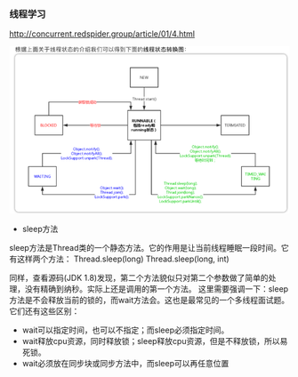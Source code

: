 ### 线程学习
http://concurrent.redspider.group/article/01/4.html


![img_1.png](img_1.png)

- sleep方法

sleep方法是Thread类的一个静态方法。它的作用是让当前线程睡眠一段时间。它有这样两个方法：
Thread.sleep(long)
Thread.sleep(long, int)

同样，查看源码(JDK 1.8)发现，第二个方法貌似只对第二个参数做了简单的处理，没有精确到纳秒。实际上还是调用的第一个方法。
这里需要强调一下：sleep方法是不会释放当前的锁的，而wait方法会。这也是最常见的一个多线程面试题。
它们还有这些区别：
  
- wait可以指定时间，也可以不指定；而sleep必须指定时间。
- wait释放cpu资源，同时释放锁；sleep释放cpu资源，但是不释放锁，所以易死锁。 
- wait必须放在同步块或同步方法中，而sleep可以再任意位置